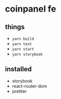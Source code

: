 # coinpanel fe


## things

- `yarn build`
- `yarn test`
- `yarn start`
- `yarn storybook`



## installed

- storybook
- react-router-dom
- prettier
